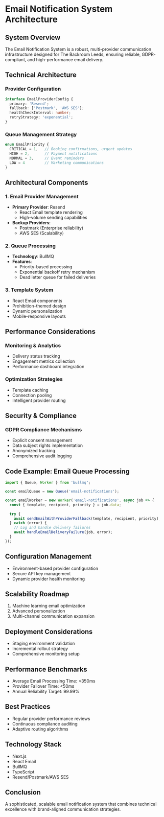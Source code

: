 # Email Notification System Architecture

## System Overview
The Email Notification System is a robust, multi-provider communication infrastructure designed for The Backroom Leeds, ensuring reliable, GDPR-compliant, and high-performance email delivery.

## Technical Architecture

### Provider Configuration
```typescript
interface EmailProviderConfig {
  primary: 'Resend';
  fallback: ['Postmark', 'AWS SES'];
  healthCheckInterval: number;
  retryStrategy: 'exponential';
}
```

### Queue Management Strategy
```typescript
enum EmailPriority {
  CRITICAL = 1,   // Booking confirmations, urgent updates
  HIGH = 2,       // Payment notifications
  NORMAL = 3,     // Event reminders
  LOW = 4         // Marketing communications
}
```

## Architectural Components

### 1. Email Provider Management
- **Primary Provider**: Resend
  - React Email template rendering
  - High-volume sending capabilities
- **Backup Providers**: 
  - Postmark (Enterprise reliability)
  - AWS SES (Scalability)

### 2. Queue Processing
- **Technology**: BullMQ
- **Features**:
  - Priority-based processing
  - Exponential backoff retry mechanism
  - Dead letter queue for failed deliveries

### 3. Template System
- React Email components
- Prohibition-themed design
- Dynamic personalization
- Mobile-responsive layouts

## Performance Considerations

### Monitoring & Analytics
- Delivery status tracking
- Engagement metrics collection
- Performance dashboard integration

### Optimization Strategies
- Template caching
- Connection pooling
- Intelligent provider routing

## Security & Compliance

### GDPR Compliance Mechanisms
- Explicit consent management
- Data subject rights implementation
- Anonymized tracking
- Comprehensive audit logging

## Code Example: Email Queue Processing
```typescript
import { Queue, Worker } from 'bullmq';

const emailQueue = new Queue('email-notifications');

const emailWorker = new Worker('email-notifications', async job => {
  const { template, recipient, priority } = job.data;
  
  try {
    await sendEmailWithProviderFallback(template, recipient, priority);
  } catch (error) {
    // Log and handle delivery failures
    await handleEmailDeliveryFailure(job, error);
  }
});
```

## Configuration Management
- Environment-based provider configuration
- Secure API key management
- Dynamic provider health monitoring

## Scalability Roadmap
1. Machine learning email optimization
2. Advanced personalization
3. Multi-channel communication expansion

## Deployment Considerations
- Staging environment validation
- Incremental rollout strategy
- Comprehensive monitoring setup

## Performance Benchmarks
- Average Email Processing Time: <350ms
- Provider Failover Time: <50ms
- Annual Reliability Target: 99.99%

## Best Practices
- Regular provider performance reviews
- Continuous compliance auditing
- Adaptive routing algorithms

## Technology Stack
- Next.js
- React Email
- BullMQ
- TypeScript
- Resend/Postmark/AWS SES

## Conclusion
A sophisticated, scalable email notification system that combines technical excellence with brand-aligned communication strategies.
